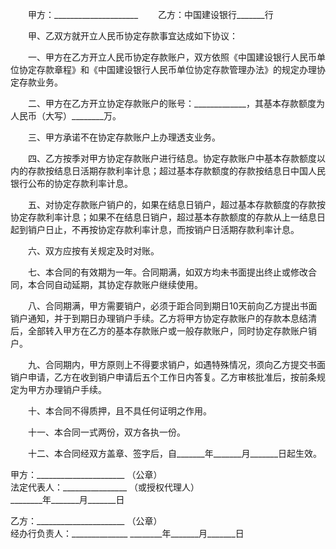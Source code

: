 
 


　　甲方：_____________________
　　乙方：中国建设银行_______行


　　甲、乙双方就开立人民币协定存款事宜达成如下协议：


　　一、甲方在乙方开立人民币协定存款账户，双方依照《中国建设银行人民币单位协定存款章程》和《中国建设银行人民币单位协定存款管理办法》的规定办理协定存款业务。


　　二、甲方在乙方开立协定存款账户的账号：_____________，其基本存款额度为人民币（大写）________万。


　　三、甲方承诺不在协定存款账户上办理透支业务。


　　四、乙方按季对甲方协定存款账户进行结息。协定存款账户中基本存款额度以内的存款按结息日活期存款利率计息；超过基本存款额度的存款按结息日中国人民银行公布的协定存款利率计息。


　　五、对协定存款账户销户的，如果在结息日销户，超过基本存款额度的存款按协定存款利率计息；如果不在结息日销户，超过基本存款额度的存款从上一结息日起到销户日止，不再按协定存款利率计息，而按销户日活期存款利率计息。


　　六、双方应按有关规定及时对账。


　　七、本合同的有效期为一年。合同期满，如双方均未书面提出终止或修改合同，本合同自动延期，其协定存款账户继续使用。


　　八、合同期满，甲方需要销户，必须于距合同到期日10天前向乙方提出书面销户通知，并于到期日办理销户手续。乙方将甲方协定存款账户的存款本息结清后，全部转入甲方在乙方的基本存款账户或一般存款账户，同时协定存款账户销户。


　　九、合同期内，甲方原则上不得要求销户，如遇特殊情况，须向乙方提交书面销户申请，乙方在收到销户申请后五个工作日内答复。乙方审核批准后，按前条规定为甲方办理销户手续。


　　十、本合同不得质押，且不具任何证明之作用。


　　十一、本合同一式两份，双方各执一份。


　　十二、本合同经双方盖章、签字后，自_______年_______月_______日起生效。


 


甲方：______________________
（公章）                     
法定代表人：________________
（或授权代理人）             
________年_______月_______日


乙方：______________________
（公章）                     
经办行负责人：______________
________年_______月_______日
 


 

 
 
 
 
 
  


  
 

  


  


  
 
 
 
 

